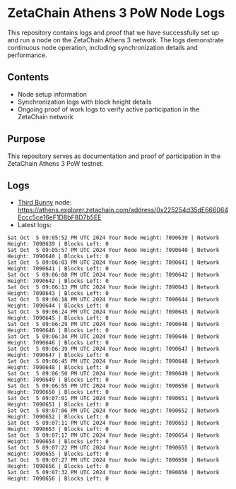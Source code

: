 # ZetaChain Athens 3 PoW Node Logs
This repository contains logs and proof that we have successfully set up and run a node on the ZetaChain Athens 3 network. The logs demonstrate continuous node operation, including synchronization details and performance.

## Contents
- Node setup information
- Synchronization logs with block height details
- Ongoing proof of work logs to verify active participation in the ZetaChain network

## Purpose
This repository serves as documentation and proof of participation in the ZetaChain Athens 3 PoW testnet.

## Logs

- [Third Bunny](https://thirdbunny.xyz/) node: https://athens.explorer.zetachain.com/address/0x225254d35dE666064Eccc5ce16eF1D8bF8D7b5EE
- Latest logs:
```
Sat Oct  5 09:05:52 PM UTC 2024 Your Node Height: 7090639 | Network Height: 7090639 | Blocks Left: 0
Sat Oct  5 09:05:57 PM UTC 2024 Your Node Height: 7090640 | Network Height: 7090640 | Blocks Left: 0
Sat Oct  5 09:06:03 PM UTC 2024 Your Node Height: 7090641 | Network Height: 7090641 | Blocks Left: 0
Sat Oct  5 09:06:08 PM UTC 2024 Your Node Height: 7090642 | Network Height: 7090642 | Blocks Left: 0
Sat Oct  5 09:06:13 PM UTC 2024 Your Node Height: 7090643 | Network Height: 7090643 | Blocks Left: 0
Sat Oct  5 09:06:18 PM UTC 2024 Your Node Height: 7090644 | Network Height: 7090644 | Blocks Left: 0
Sat Oct  5 09:06:24 PM UTC 2024 Your Node Height: 7090645 | Network Height: 7090645 | Blocks Left: 0
Sat Oct  5 09:06:29 PM UTC 2024 Your Node Height: 7090646 | Network Height: 7090646 | Blocks Left: 0
Sat Oct  5 09:06:34 PM UTC 2024 Your Node Height: 7090646 | Network Height: 7090646 | Blocks Left: 0
Sat Oct  5 09:06:39 PM UTC 2024 Your Node Height: 7090647 | Network Height: 7090647 | Blocks Left: 0
Sat Oct  5 09:06:45 PM UTC 2024 Your Node Height: 7090648 | Network Height: 7090648 | Blocks Left: 0
Sat Oct  5 09:06:50 PM UTC 2024 Your Node Height: 7090649 | Network Height: 7090649 | Blocks Left: 0
Sat Oct  5 09:06:55 PM UTC 2024 Your Node Height: 7090650 | Network Height: 7090650 | Blocks Left: 0
Sat Oct  5 09:07:01 PM UTC 2024 Your Node Height: 7090651 | Network Height: 7090651 | Blocks Left: 0
Sat Oct  5 09:07:06 PM UTC 2024 Your Node Height: 7090652 | Network Height: 7090652 | Blocks Left: 0
Sat Oct  5 09:07:11 PM UTC 2024 Your Node Height: 7090653 | Network Height: 7090653 | Blocks Left: 0
Sat Oct  5 09:07:17 PM UTC 2024 Your Node Height: 7090654 | Network Height: 7090654 | Blocks Left: 0
Sat Oct  5 09:07:22 PM UTC 2024 Your Node Height: 7090655 | Network Height: 7090655 | Blocks Left: 0
Sat Oct  5 09:07:27 PM UTC 2024 Your Node Height: 7090656 | Network Height: 7090656 | Blocks Left: 0
Sat Oct  5 09:07:32 PM UTC 2024 Your Node Height: 7090656 | Network Height: 7090656 | Blocks Left: 0
```
